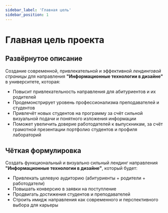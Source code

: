 ```yaml
---
sidebar_label: 'Главная цель'
sidebar_position: 1
---
```


# Главная цель проекта

## Развёрнутое описание

Создание современной, привлекательной и эффективной *лендинговой страницы* для направления **"Информационные технологии в дизайне"** в университете, которая:

- Повысит привлекательность направления для абитуриентов и их родителей
- Продемонстрирует уровень профессионализма преподавателей и студентов
- Привлечёт новых студентов на программу за счёт сильной визуальной подачи и понятного изложения информации
- Поможет увеличить доверие работодателей к выпускникам, за счёт грамотной презентации портфолио студентов и профиля лабораторий

## Чёткая формулировка

Создать функциональный и визуально сильный лендинг направления **"Информационные технологии в дизайне"**, который будет:

- Привлекать целевую аудиторию (абитуриенты + родители + работодатели)
- Повышать конверсию в заявки на поступление
- Продвигать достижения студентов и преподавателей
- Строить имидж направления как современного и перспективного выбора для карьеры
